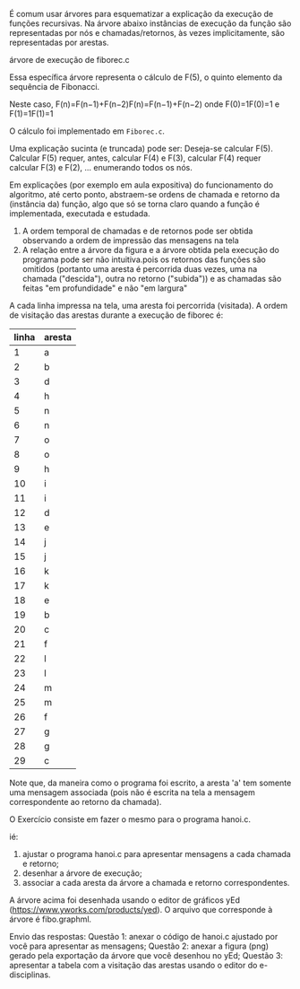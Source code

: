 É comum usar árvores para esquematizar a explicação da execução de funções recursivas. Na árvore abaixo instâncias de execução da função são representadas por nós e chamadas/retornos, às vezes implicitamente, são representadas por arestas.


árvore de execução de fiborec.c
 
Essa específica árvore representa o cálculo de F(5), o quinto elemento da sequência de Fibonacci.

Neste caso, F(n)=F(n−1)+F(n−2)F(n)=F(n−1)+F(n−2) onde F(0)=1F(0)=1 e F(1)=1F(1)=1

O cálculo foi implementado em `Fiborec.c`.

Uma explicação sucinta (e truncada) pode ser: Deseja-se calcular F(5). Calcular F(5) requer, antes, calcular F(4) e F(3), calcular F(4) requer calcular F(3) e F(2), ... enumerando todos os nós.

Em explicações (por exemplo em aula expositiva) do funcionamento do algoritmo, até certo ponto, abstraem-se ordens de chamada e retorno da (instância da) função, algo que só se torna claro quando a função é implementada, executada e estudada.

1. A ordem temporal de chamadas e de retornos pode ser obtida observando a ordem de impressão das mensagens na tela
2. A relação entre a árvore da figura e a árvore obtida pela execução do programa pode ser não intuitiva.pois os retornos das funções são omitidos (portanto uma aresta é percorrida duas vezes, uma na chamada ("descida"), outra no retorno ("subida")) e as chamadas são feitas "em profundidade" e não "em largura"

A cada linha impressa na tela, uma aresta foi percorrida (visitada). A ordem de visitação das arestas durante a execução de fiborec é:


| linha | aresta |
| ----- | ------ |
| 1     | a      |
| 2     | b      |
| 3     | d      |
| 4     | h      |
| 5     | n      |
| 6     | n      |
| 7     | o      |
| 8     | o      |
| 9     | h      |
| 10    | i      |
| 11    | i      |
| 12    | d      |
| 13    | e      |
| 14    | j      |
| 15    | j      |
| 16    | k      |
| 17    | k      |
| 18    | e      |
| 19    | b      |
| 20    | c      |
| 21    | f      |
| 22    | l      |
| 23    | l      |
| 24    | m      |
| 25    | m      |
| 26    | f      |
| 27    | g      |
| 28    | g      |
| 29    | c      |
Note que, da maneira como o programa foi escrito, a aresta 'a' tem somente uma mensagem associada (pois não é escrita na tela a mensagem correspondente ao retorno da chamada).

O Exercício consiste em fazer o mesmo para o programa hanoi.c.

ié:

1. ajustar o programa hanoi.c para apresentar mensagens a cada chamada e retorno;
2. desenhar a árvore de execução;
3. associar a cada aresta da árvore a chamada e retorno correspondentes.

A árvore acima foi desenhada usando o editor de gráficos yEd (https://www.yworks.com/products/yed). O arquivo que corresponde à árvore é fibo.graphml.

Envio das respostas:
Questão 1: anexar o código de hanoi.c ajustado por você para apresentar as mensagens;
Questão 2: anexar a figura  (png) gerado pela exportação da árvore que você desenhou no yEd;
Questão 3: apresentar a tabela com a visitação das arestas usando o editor do e-disciplinas.